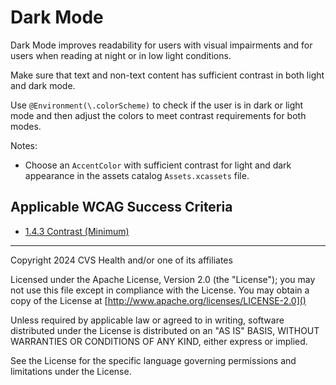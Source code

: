 # Dark Mode
Dark Mode improves readability for users with visual impairments and for users when reading at night or in low light conditions.

Make sure that text and non-text content has sufficient contrast in both light and dark mode. 

Use `@Environment(\.colorScheme)` to check if the user is in dark or light mode and then adjust the colors to meet contrast requirements for both modes.

Notes:
- Choose an `AccentColor` with sufficient contrast for light and dark appearance in the assets catalog `Assets.xcassets` file.

## Applicable WCAG Success Criteria
- [1.4.3 Contrast (Minimum)](https://www.w3.org/WAI/WCAG22/Understanding/contrast-minimum)

----

Copyright 2024 CVS Health and/or one of its affiliates

Licensed under the Apache License, Version 2.0 (the "License");
you may not use this file except in compliance with the License.
You may obtain a copy of the License at
[http://www.apache.org/licenses/LICENSE-2.0]()

Unless required by applicable law or agreed to in writing, software
distributed under the License is distributed on an "AS IS" BASIS,
WITHOUT WARRANTIES OR CONDITIONS OF ANY KIND, either express or implied.

See the License for the specific language governing permissions and
limitations under the License.
